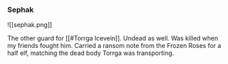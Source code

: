 ### Sephak
![[sephak.png]]

The other guard for [[#Torrga Icevein]]. Undead as well. Was killed when my friends fought him. Carried a ransom note from the Frozen Roses for a half elf, matching the dead body Torrga was transporting.